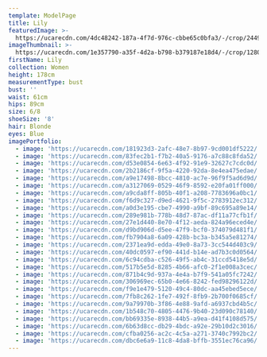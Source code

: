 ```yaml
---
template: ModelPage
title: Lily
featuredImage: >-
  https://ucarecdn.com/4dc48242-187a-4f7d-976c-cbbe65c0bfa3/-/crop/2449x1186/0,130/-/preview/
imageThumbnail: >-
  https://ucarecdn.com/1e357790-a35f-4d2a-b798-b379187e18d4/-/crop/1280x1708/0,0/-/preview/
firstName: Lily
collection: Women
height: 178cm
measurementType: bust
bust: ''
waist: 61cm
hips: 89cm
size: 6/8
shoeSize: '8'
hair: Blonde
eyes: Blue
imagePortfolio:
  - image: 'https://ucarecdn.com/181923d3-2afc-48e7-8b97-9cd001df5222/'
  - image: 'https://ucarecdn.com/83fec2b1-f7b2-40a5-9176-a7c88c8fda52/'
  - image: 'https://ucarecdn.com/d53e0854-6e63-4f92-91e9-32627c7cdc0d/'
  - image: 'https://ucarecdn.com/2b2186cf-9f5a-4220-92da-8e4ea475edae/'
  - image: 'https://ucarecdn.com/a9e17498-8bcc-4810-ac7e-96f9f5ad6d9d/'
  - image: 'https://ucarecdn.com/a3127069-0529-46f9-8592-e20fa01ff000/'
  - image: 'https://ucarecdn.com/a9cda8ff-805b-40f1-a208-7783696a0bc1/'
  - image: 'https://ucarecdn.com/f6d9c327-d9ed-4621-9f5c-2783912ec312/'
  - image: 'https://ucarecdn.com/a0d3e195-cbe7-4990-a9bf-89c695a89e14/'
  - image: 'https://ucarecdn.com/289e981b-778b-48d7-87ac-df11a77cfb1f/'
  - image: 'https://ucarecdn.com/27e1d440-8e70-4f12-aeda-824a96eced4e/'
  - image: 'https://ucarecdn.com/d9bd906d-d5ee-47f9-bcf0-374079d481f1/'
  - image: 'https://ucarecdn.com/fb7904a8-6a09-428b-bc3a-b345a5e81274/'
  - image: 'https://ucarecdn.com/2371ea9d-edda-49e0-8a73-3cc544d403c9/'
  - image: 'https://ucarecdn.com/40dc0597-ef90-441d-b14e-ad7b3c0d0564/'
  - image: 'https://ucarecdn.com/6c94cdba-c526-49f5-ab4c-31ccd5418e5d/'
  - image: 'https://ucarecdn.com/517b5e5d-8285-4b66-afc0-2f1e008a3cec/'
  - image: 'https://ucarecdn.com/871b4c9d-937a-4e4a-b7f9-541a05fc7242/'
  - image: 'https://ucarecdn.com/306969ec-65b0-4e66-8242-fed98296122d/'
  - image: 'https://ucarecdn.com/f9e1e479-5120-49c4-80dc-aa45ebed5ece/'
  - image: 'https://ucarecdn.com/7fb8c262-1fe7-492f-8fb9-2b700f0685cf/'
  - image: 'https://ucarecdn.com/9a79970b-3f86-4e88-9afd-a6937cbd4b5c/'
  - image: 'https://ucarecdn.com/1b548c70-4805-4476-9b40-23d090c78140/'
  - image: 'https://ucarecdn.com/bb69335e-8938-44b5-a9ea-d41f4108d575/'
  - image: 'https://ucarecdn.com/6b63d8cc-db29-4bdc-a92e-29b10d2c3016/'
  - image: 'https://ucarecdn.com/cfba0256-ac2c-4c5a-a271-3740c7992bc2/'
  - image: 'https://ucarecdn.com/dbc6e6a9-11c8-4da8-bffb-3551ec76ca96/'
---
```


